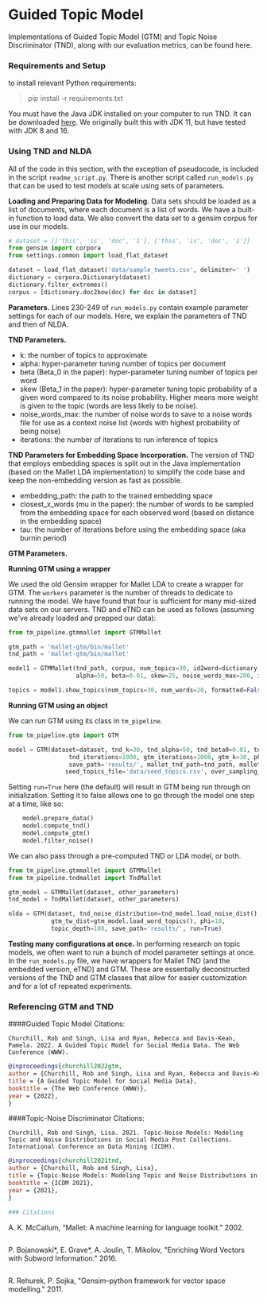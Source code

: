 # Guided Topic Model
Implementations of Guided Topic Model (GTM) and Topic Noise Discriminator (TND), along with our evaluation metrics, can be found here.

### Requirements and Setup
to install relevant Python requirements:
> pip install -r requirements.txt

You must have the Java JDK installed on your computer to run TND. It can be downloaded [here](https://www.oracle.com/java/technologies/javase-downloads.html).  We originally built this with JDK 11, but have tested with JDK 8 and 16.

### Using TND and NLDA
All of the code in this section, with the exception of pseudocode, is included in the script `readme_script.py`.  There is another script called `run_models.py` that can be used to test models at scale using sets of parameters.

**Loading and Preparing Data for Modeling.**
Data sets should be loaded as a list of documents, where each document is a list of words.  We have a built-in function to load data.  We also convert the data set to a gensim corpus for use in our models.
```python
# dataset = [['this', 'is', 'doc', '1'], ['this', 'is', 'doc', '2']]
from gensim import corpora
from settings.common import load_flat_dataset

dataset = load_flat_dataset('data/sample_tweets.csv', delimiter=' ')
dictionary = corpora.Dictionary(dataset)
dictionary.filter_extremes()
corpus = [dictionary.doc2bow(doc) for doc in dataset]
```

**Parameters.**
Lines 230-249 of `run_models.py` contain example parameter settings for each of our models.
Here, we explain the parameters of TND and then of NLDA.

**TND Parameters.**
* k: the number of topics to approximate
* alpha: hyper-parameter tuning number of topics per document
* beta (Beta_0 in the paper): hyper-parameter tuning number of topics per word
* skew (Beta_1 in the paper): hyper-parameter tuning topic probability of a given word compared to its noise probability. Higher means more weight is given to the topic (words are less likely to be noise).
* noise_words_max: the number of noise words to save to a noise words file for use as a context noise list (words with highest probability of being noise)
* iterations: the number of iterations to run inference of topics

**TND Parameters for Embedding Space Incorporation.**
The version of TND that employs embedding spaces is split out in the Java implementation (based on the Mallet LDA implementation) to simplify the code base and keep the non-embedding version as fast as possible.
* embedding_path: the path to the trained embedding space
* closest_x_words (mu in the paper): the number of words to be sampled from the embedding space for each observed word (based on distance in the embedding space)
* tau: the number of iterations before using the embedding space (aka burnin period)

**GTM Parameters.**


**Running GTM using a wrapper**

We used the old Gensim wrapper for Mallet LDA to create a wrapper for GTM.
The `workers` parameter is the number of threads to dedicate to running the model.  We have found that four is sufficient for many mid-sized data sets on our servers.
TND and eTND can be used as follows (assuming we've already loaded and prepped our data):
```python
from tm_pipeline.gtmmallet import GTMMallet

gtm_path = 'mallet-gtm/bin/mallet'
tnd_path = 'mallet-gtm/bin/mallet'

model1 = GTMMallet(tnd_path, corpus, num_topics=30, id2word=dictionary, workers=4,
                   alpha=50, beta=0.01, skew=25, noise_words_max=200, iterations=1000, seed_topics_file='data/seed_topics.csv', over_sampling_factor=1)

topics = model1.show_topics(num_topics=30, num_words=20, formatted=False)
```

**Running GTM using an object**

We can run GTM using its class in `tm_pipeline`.
```python
from tm_pipeline.gtm import GTM

model = GTM(dataset=dataset, tnd_k=30, tnd_alpha=50, tnd_beta0=0.01, tnd_beta1=25, tnd_noise_words_max=200,
                 tnd_iterations=1000, gtm_iterations=1000, gtm_k=30, phi=10, topic_depth=100, top_words=20,
                 save_path='results/', mallet_tnd_path=tnd_path, mallet_gtm_path=gtm_path, random_seed=1824, run=True,
                seed_topics_file='data/seed_topics.csv', over_sampling_factor=1)
```

Setting `run=True` here (the default) will result in GTM being run through on initialization.  Setting it to false allows one to go through the model one step at a time, like so:
```python 
    model.prepare_data()
    model.compute_tnd()
    model.compute_gtm()
    model.filter_noise()
```

We can also pass through a pre-computed TND or LDA model, or both.
```python
from tm_pipeline.gtmmallet import GTMMallet
from tm_pipeline.tndmallet import TndMallet

gtm_model = GTMMallet(dataset, other_parameters)
tnd_model = TndMallet(dataset, other_parameters)

nlda = GTM(dataset, tnd_noise_distribution=tnd_model.load_noise_dist(), 
            gtm_tw_dist=gtm_model.load_word_topics(), phi=10, 
            topic_depth=100, save_path='results/', run=True)
```


**Testing many configurations at once.** 
In performing research on topic models, we often want to run a bunch of model parameter settings at once.  In the `run_models.py` file, we have wrappers for Mallet TND (and the embedded version, eTND) and GTM.  These are essentially deconstructed versions of the TND and GTM classes that allow for easier customization and for a lot of repeated experiments.

### Referencing GTM and TND
####Guided Topic Model Citations:
```
Churchill, Rob and Singh, Lisa and Ryan, Rebecca and Davis-Kean, Pamela. 2022. A Guided Topic Model for Social Media Data. The Web Conference (WWW).
```

```bibtex 
@inproceedings{churchill2022gtm,
author = {Churchill, Rob and Singh, Lisa and Ryan, Rebecca and Davis-Kean, Pamela},
title = {A Guided Topic Model for Social Media Data},
booktitle = {The Web Conference (WWW)},
year = {2022},
}
```

####Topic-Noise Discriminator Citations:
```
Churchill, Rob and Singh, Lisa. 2021. Topic-Noise Models: Modeling Topic and Noise Distributions in Social Media Post Collections. International Conference on Data Mining (ICDM).
```

```bibtex 
@inproceedings{churchill2021tnd,
author = {Churchill, Rob and Singh, Lisa},
title = {Topic-Noise Models: Modeling Topic and Noise Distributions in Social Media Post Collections},
booktitle = {ICDM 2021},
year = {2021},
}

### Citations
```
A. K. McCallum, “Mallet: A machine learning for language toolkit.”
2002.
```

```
P. Bojanowski*, E. Grave*, A. Joulin, T. Mikolov, "Enriching Word Vectors with Subword Information." 2016.
```

```
R. Rehurek, P. Sojka, "Gensim–python framework for vector space modelling." 2011.
```
